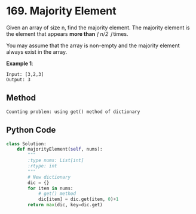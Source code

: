 # 169. Majority Element

Given an array of size n, find the majority element. The majority element is the element that appears **more than** *⌊ n/2 ⌋* times.

You may assume that the array is non-empty and the majority element always exist in the array.

**Example 1**:

    Input: [3,2,3]
    Output: 3

## Method
    Counting problem: using get() method of dictionary
## Python Code

```python
class Solution:
    def majorityElement(self, nums):
        """
        :type nums: List[int]
        :rtype: int
        """
        # New dictionary
        dic = {}
        for item in nums:
            # get() method
            dic[item] = dic.get(item, 0)+1
        return max(dic, key=dic.get)
```
